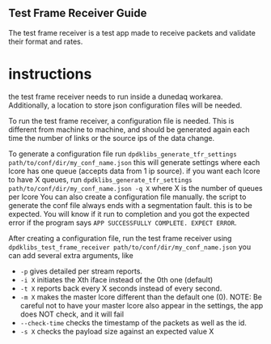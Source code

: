 ## Test Frame Receiver Guide

The test frame receiver is a test app made to receive packets and validate their format and rates.

# instructions

the test frame receiver needs to run inside a dunedaq workarea. Additionally, a location to store json configuration files will be needed.

To run the test frame receiver, a configuration file is needed. This is different from machine to machine, and should be generated again each time the number of links or the source ips of the data change.

To generate a configuration file run
```dpdklibs_generate_tfr_settings path/to/conf/dir/my_conf_name.json```
this will generate settings where each lcore has one queue (accepts data from 1 ip source).
if you want each lcore to have X queues, run
```dpdklibs_generate_tfr_settings path/to/conf/dir/my_conf_name.json -q X```
where X is the number of queues per lcore
You can also create a configuration file manually.
the script to generate the conf file always ends with a segmentation fault. this is to be expected. You will know if it run to completion and you got the expected error if the program says `APP SUCCESSFULLY COMPLETE. EXPECT ERROR`.


After creating a configuration file, run the test frame receiver using
`dpdklibs_test_frame_receiver path/to/conf/dir/my_conf_name.json`
you can add several extra arguments, like
- `-p` gives detailed per stream reports. 
- `-i X` initiates the Xth iface instead of the 0th one (default)
- `-t X` reports back every X seconds instead of every second.
- `-m X` makes the master lcore different than the default one (0). NOTE: Be careful not to have your master lcore also appear in the settings, the app does NOT check, and it will fail
- `--check-time` checks the timestamp of the packets as well as the id.
- `-s X` checks the payload size against an expected value X